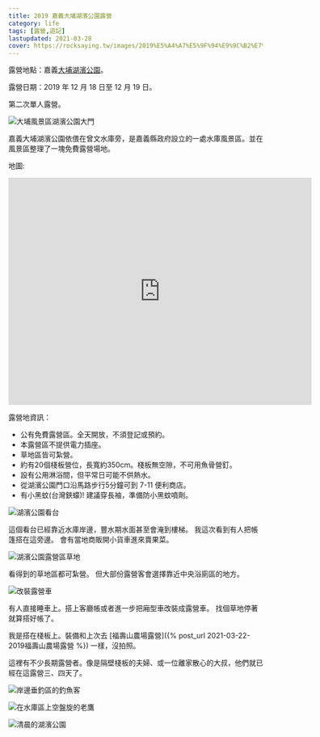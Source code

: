 ```yaml
---
title: 2019 嘉義大埔湖濱公園露營
category: life
tags: [露營,遊記]
lastupdated: 2021-03-28
cover: https://rocksaying.tw/images/2019%E5%A4%A7%E5%9F%94%E9%9C%B2%E7%87%9F/IMGP7303.jpg
---
```


露營地點：嘉義[大埔湖濱公園](https://www.tbocc.gov.tw/SightLib/Sight_Detail.aspx?id=637113d3-8ed3-e411-a5d3-e4115b13f301)。

露營日期：2019 年 12 月 18 日至 12 月 19 日。

第二次單人露營。

<!--more-->

![大埔風景區湖濱公園大門](https://rocksaying.tw/images/2019%E5%A4%A7%E5%9F%94%E9%9C%B2%E7%87%9F/IMGP7303.jpg)

嘉義大埔湖濱公園依偎在曾文水庫旁，是嘉義縣政府設立的一處水庫風景區。並在風景區整理了一塊免費露營場地。

地圖:

<iframe src="https://www.google.com/maps/embed?pb=!1m14!1m8!1m3!1d14657.84696789154!2d120.58428!3d23.299!3m2!1i1024!2i768!4f13.1!3m3!1m2!1s0x0%3A0x0!2s!5e0!3m2!1szh-TW!2stw!4v1616912388130!5m2!1szh-TW!2stw" width="600" height="450" style="border:0;" allowfullscreen="" loading="lazy"></iframe>

露營地資訊：

* 公有免費露營區。全天開放，不須登記或預約。
* 本露營區不提供電力插座。
* 草地區皆可紮營。
* 約有20個棧板營位，長寬約350cm。棧板無空隙，不可用魚骨營釘。
* 設有公用淋浴間，但平常日可能不供熱水。
* 從湖濱公園門口沿馬路步行5分鐘可到 7-11 便利商店。
* 有小黑蚊(台灣鋏蠓)! 建議穿長袖，準備防小黑蚊噴劑。

![湖濱公園看台](https://rocksaying.tw/images/2019%E5%A4%A7%E5%9F%94%E9%9C%B2%E7%87%9F/IMGP7316.jpg)

這個看台已經靠近水庫岸邊，豐水期水面甚至會淹到樓梯。
我這次看到有人把帳篷搭在這旁邊。
會有當地商販開小貨車進來賣果菜。

![湖濱公園露營區草地](https://rocksaying.tw/images/2019%E5%A4%A7%E5%9F%94%E9%9C%B2%E7%87%9F/IMGP7318.jpg)

看得到的草地區都可紮營。
但大部份露營客會選擇靠近中央浴廁區的地方。

![改裝露營車](https://rocksaying.tw/images/2019%E5%A4%A7%E5%9F%94%E9%9C%B2%E7%87%9F/IMGP7466.jpg)

有人直接睡車上。搭上客廳帳或者進一步把廂型車改裝成露營車。
找個草地停著就算搭好帳了。

我是搭在棧板上。裝備和上次去 [福壽山農場露營]({% post_url 2021-03-22-2019福壽山農場露營 %}) 一樣，沒拍照。

這裡有不少長期露營者。像是隔壁棧板的夫婦、或一位離家散心的大叔，他們就已經在這露營三、四天了。

![岸邊垂釣區的釣魚客](https://rocksaying.tw/images/2019%E5%A4%A7%E5%9F%94%E9%9C%B2%E7%87%9F/IMGP7300.jpg)

![在水庫區上空盤旋的老鷹](https://rocksaying.tw/images/2019%E5%A4%A7%E5%9F%94%E9%9C%B2%E7%87%9F/IMGP7421.jpg)

![清晨的湖濱公園](https://rocksaying.tw/images/2019%E5%A4%A7%E5%9F%94%E9%9C%B2%E7%87%9F/IMGP7451.jpg)
